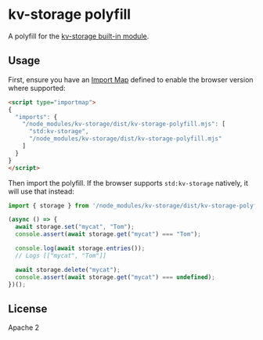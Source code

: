# kv-storage polyfill

A polyfill for the [kv-storage built-in module](https://github.com/WICG/kv-storage).

## Usage

First, ensure you have an [Import Map] defined to enable the browser version where supported:

```html
<script type="importmap">
{
  "imports": {
    "/node_modules/kv-storage/dist/kv-storage-polyfill.mjs": [
      "std:kv-storage",
      "/node_modules/kv-storage/dist/kv-storage-polyfill.mjs"
    ]
  }
}
</script>
```

Then import the polyfill. If the browser supports `std:kv-storage` natively, it will use that instead:

```js
import { storage } from '/node_modules/kv-storage/dist/kv-storage-polyfill.mjs';

(async () => {
  await storage.set("mycat", "Tom");
  console.assert(await storage.get("mycat") === "Tom");

  console.log(await storage.entries());
  // Logs [["mycat", "Tom"]]

  await storage.delete("mycat");
  console.assert(await storage.get("mycat") === undefined);
})();
```

## License

Apache 2

[Import Map]: https://github.com/WICG/import-maps
